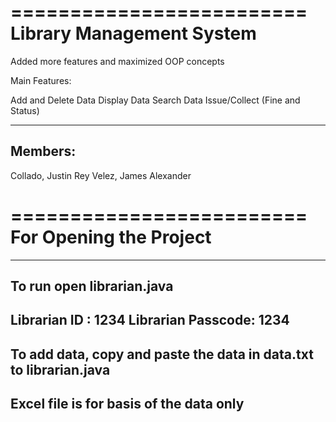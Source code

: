=========================
Library Management System
=========================

Added more features and maximized OOP concepts

Main Features:

Add and Delete Data 
Display Data
Search Data
Issue/Collect (Fine and Status)


-------------
Members:
-------------
Collado, Justin Rey 
Velez, James Alexander


=========================
For Opening the Project
=========================
-------------
To run open librarian.java
-------------
Librarian ID      : 1234
Librarian Passcode: 1234
-------------
To add data, copy and paste the data in data.txt to librarian.java
-------------
Excel file is for basis of the data only
-------------